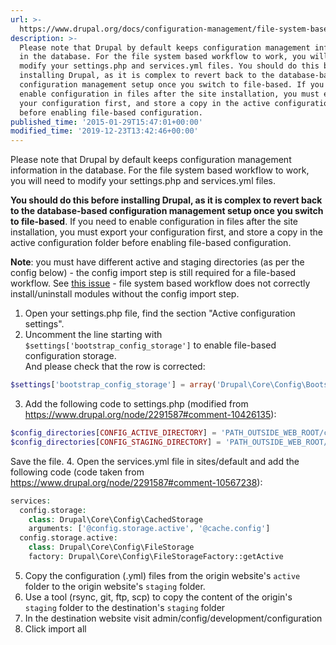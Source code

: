 ```yaml
---
url: >-
  https://www.drupal.org/docs/configuration-management/file-system-based-workflow
description: >-
  Please note that Drupal by default keeps configuration management information
  in the database. For the file system based workflow to work, you will need to
  modify your settings.php and services.yml files. You should do this before
  installing Drupal, as it is complex to revert back to the database-based
  configuration management setup once you switch to file-based. If you need to
  enable configuration in files after the site installation, you must export
  your configuration first, and store a copy in the active configuration folder
  before enabling file-based configuration.
published_time: '2015-01-29T15:47:01+00:00'
modified_time: '2019-12-23T13:42:46+00:00'
---
```

Please note that Drupal by default keeps configuration management information in the database. For the file system based workflow to work, you will need to modify your settings.php and services.yml files.

**You should do this before installing Drupal, as it is complex to revert back to the database-based configuration management setup once you switch to file-based**. If you need to enable configuration in files after the site installation, you must export your configuration first, and store a copy in the active configuration folder before enabling file-based configuration.

**Note**: you must have different active and staging directories (as per the config below) - the config import step is still required for a file-based workflow. See [this issue](https://www.drupal.org/node/2862635) \- file system based workflow does not correctly install/uninstall modules without the config import step.

1. Open your settings.php file, find the section "Active configuration settings".
2. Uncomment the line starting with `$settings['bootstrap_config_storage']` to enable file-based configuration storage.  
 And please check that the row is corrected:  
```php  
$settings['bootstrap_config_storage'] = array('Drupal\Core\Config\BootstrapConfigStorageFactory::class', 'getFileStorage');  
```
3. Add the following code to settings.php (modified from <https://www.drupal.org/node/2291587#comment-10426135>):  
```php  
$config_directories[CONFIG_ACTIVE_DIRECTORY] = 'PATH_OUTSIDE_WEB_ROOT/config/active/';  
$config_directories[CONFIG_STAGING_DIRECTORY] = 'PATH_OUTSIDE_WEB_ROOT/config/staging/';  
```  
Save the file.
4. Open the services.yml file in sites/default and add the following code (code taken from <https://www.drupal.org/node/2291587#comment-10567238>):  
```php  
services:  
  config.storage:  
    class: Drupal\Core\Config\CachedStorage  
    arguments: ['@config.storage.active', '@cache.config']  
  config.storage.active:  
    class: Drupal\Core\Config\FileStorage  
    factory: Drupal\Core\Config\FileStorageFactory::getActive  
```
5. Copy the configuration (.yml) files from the origin website's `active` folder to the origin website's `staging` folder.
6. Use a tool (rsync, git, ftp, scp) to copy the content of the origin's `staging` folder to the destination's `staging` folder
7. In the destination website visit admin/config/development/configuration
8. Click import all